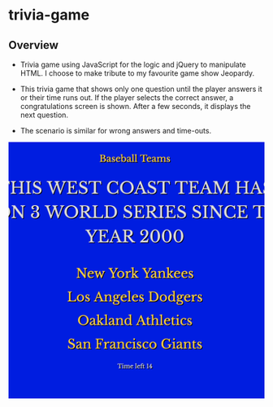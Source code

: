 # trivia-game

## Overview
* Trivia game using JavaScript for the logic and jQuery to manipulate HTML. I choose to make tribute to my favourite game show Jeopardy. 

* This trivia game that shows only one question until the player answers it or their time runs out.
If the player selects the correct answer, a congratulations screen is shown. After a few seconds, it displays the next question. 

* The scenario is similar for wrong answers and time-outs.

![Image of App](assets/images/jeopardy.png)

